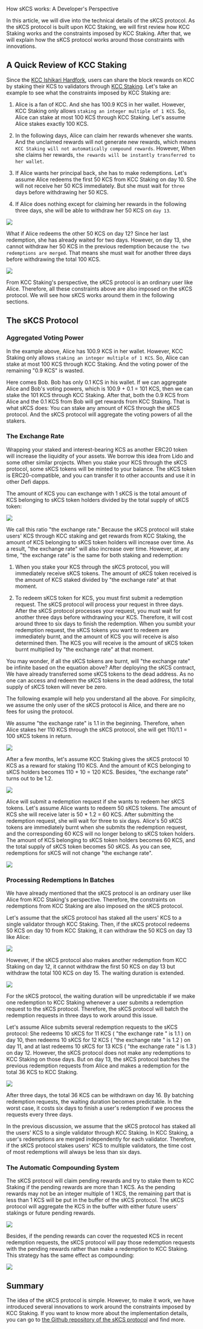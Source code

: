 How sKCS works: A Developer's Perspective

In this article, we will dive into the technical details of the sKCS protocol. As the sKCS protocol is built upon KCC Staking, we will first review how KCC Staking works and the constraints imposed by KCC Staking. After that, we will explain how the sKCS protocol works around those constraints with innovations.  



## A Quick Review of KCC Staking 

Since the [KCC Ishikari Hardfork](https://github.com/kcc-community/KIPs/blob/main/kip-2.md), users can share the block rewards on KCC by staking their KCS to validators through [KCC Staking](https://staking.kcc.io/staking). Let's take an example to see what the constraints imposed by KCC Staking are:  

1. Alice is a fan of KCC. And she has 100.9 KCS in her wallet. However, KCC Staking only allows `staking an integer multiple of 1 KCS`. So, Alice can stake at most 100 KCS through KCC Staking. Let's assume Alice stakes exactly 100 KCS.

2. In the following days, Alice can claim her rewards whenever she wants. And the unclaimed rewards will not generate new rewards, which means `KCC Staking will not automatically compound rewards`. However, When she claims her rewards, `the rewards will be instantly transferred to her wallet`. 

3. If Alice wants her principal back, she has to make redemptions. Let's assume Alice redeems the first 50 KCS from KCC Staking on day 10. She will not receive her 50 KCS immediately. But she must wait for `three` days before withdrawing her 50 KCS.   

4. If Alice does nothing except for claiming her rewards in the following three days, she will be able to withdraw her 50 KCS on `day 13`. 

![](2022-08-05-16-16-54.png)

What if Alice redeems the other 50 KCS on day 12? Since her last redemption, she has already waited for two days. However, on day 13, she cannot withdraw her 50 KCS in the previous redemption because `the two redemptions are merged`. That means she must wait for another three days before withdrawing the total 100 KCS. 


![](2022-08-05-17-01-02.png)


From KCC Staking's perspective, the sKCS protocol is an ordinary user like Alice. Therefore, all these constraints above are also imposed on the sKCS protocol. We will see how sKCS works around them in the following sections.  

## The sKCS Protocol 

### Aggregated Voting Power

In the example above, Alice has 100.9 KCS in her wallet. However, KCC Staking only allows `staking an integer multiple of 1 KCS`. So, Alice can stake at most 100 KCS through KCC Staking. And the voting power of the remaining "0.9 KCS" is wasted. 

Here comes Bob. Bob has only 0.1 KCS in his wallet. If we can aggregate Alice and Bob's voting powers, which is 100.9 + 0.1 = 101 KCS, then we can stake the 101 KCS through KCC Staking. After that, both the 0.9 KCS from Alice and the 0.1 KCS from Bob will get rewards from KCC Staking. That is what sKCS does: You can stake any amount of KCS through the sKCS protocol. And the sKCS protocol will aggregate the voting powers of all the stakers. 

### The Exchange Rate 

Wrapping your staked and interest-bearing KCS as another ERC20 token will increase the liquidity of your assets. We borrow this idea from Lido and some other similar projects. When you stake your KCS through the sKCS protocol, some sKCS tokens will be minted to your balance. The sKCS token is ERC20-compatible, and you can transfer it to other accounts and use it in other Defi dapps. 

The amount of KCS you can exchange with 1 sKCS is the total amount of KCS belonging to sKCS token holders divided by the total supply of sKCS token:  

![](2022-08-08-16-40-14.png) 


We call this ratio "the exchange rate." Because the sKCS protocol will stake users' KCS through KCC staking and get rewards from KCC Staking, the amount of KCS belonging to sKCS token holders will increase over time. As a result, "the exchange rate" will also increase over time.  However,
at any time, "the exchange rate" is the same for both staking and redemption: 

1. When you stake your KCS through the sKCS protocol, you will immediately receive sKCS tokens. The amount of sKCS token received is the amount of KCS staked divided by "the exchange rate" at that moment. 

2. To redeem sKCS token for KCS, you must first submit a redemption request. The sKCS protocol will process your request in three days. After the sKCS protocol processes your request, you must wait for another three days before withdrawing your KCS. Therefore, it will cost around three to six days to finish the redemption. When you sumbit your redemption request, the sKCS tokens you want to redeem are immediately burnt, and the amount of KCS you will receive is also determined then. The KCS you will receive is the amount of sKCS token burnt multiplied by "the exchange rate" at that moment. 


You may wonder, if all the sKCS tokens are burnt, will "the exchange rate" be infinite based on the equation above? After deploying the sKCS contract, We have already transferred some sKCS tokens to the dead address. As no one can access and redeem the sKCS tokens in the dead address, the total supply of sKCS token will never be zero.

The following example will help you understand all the above. For simplicity, we assume the only user of the sKCS protocol is Alice, and there are no fees for using the protocol.  

We assume "the exchange rate" is 1.1 in the beginning. Therefore, when Alice stakes her 110 KCS through the sKCS protocol, she will get 110/1.1 = 100 sKCS tokens in return. 

![](2022-08-09-15-13-35.png) 

After a few months, let's assume KCC Staking gives the sKCS protocol 10 KCS as a reward for staking 110 KCS. And the amount of KCS belonging to sKCS holders becomes 110 + 10 = 120 KCS. Besides, "the exchange rate" turns out to be 1.2.

![](2022-08-09-17-03-54.png)  

Alice will submit a redemption request if she wants to redeem her sKCS tokens. Let's assume Alice wants to redeem 50 sKCS tokens. The amount of KCS she will receive later is 50 * 1.2 = 60 KCS. After submitting the redemption request, she will wait for three to six days. Alice's 50 sKCS tokens are immediately burnt when she submits the redemption request, and the corresponding 60 KCS will no longer belong to sKCS token holders. The amount of KCS belonging to sKCS token holders becomes 60 KCS, and the total supply of sKCS token becomes 50 sKCS. As you can see, redemptions for sKCS will not change "the exchange rate".

![](2022-08-09-17-05-24.png) 




### Processing Redemptions In Batches

We have already mentioned that the sKCS protocol is an ordinary user like Alice from KCC Staking's perspective. Therefore, the constraints on redemptions from KCC Staking are also imposed on the sKCS protocol.  

Let's assume that the sKCS protocol has staked all the users' KCS to a single validator through KCC Staking. Then, if the sKCS protocol redeems 50 KCS on day 10 from KCC Staking, it can withdraw the 50 KCS on day 13 like Alice:  

![](2022-08-09-17-26-15.png)  

However, if the sKCS protocol also makes another redemption from KCC Staking on day 12, it cannot withdraw the first 50 KCS on day 13 but withdraw the total 100 KCS on day 15. The waiting duration is extended.  

![](2022-08-09-17-28-31.png)


For the sKCS protocol, the waiting duration will be unpredictable if we make one redemption to KCC Staking whenever a user submits a redemption request to the sKCS protocol. Therefore, the sKCS protocol will batch the redemption requests in three days to work around this issue.

Let's assume Alice submits several redemption requests to the sKCS protocol: She redeems 10 sKCS for 11 KCS ( "the exchange rate " is 1.1 ) on day 10, then redeems 10 sKCS for 12 KCS ( "the exchange rate " is 1.2 ) on day 11, and at last redeems 10 sKCS for 13 KCS ( "the exchange rate " is 1.3 ) on day 12. However, the sKCS protocol does not make any redemptions to KCC Staking on those days. But on day 13, the sKCS protocol batches the previous redemption requests from Alice and makes a redemption for the total 36 KCS to KCC Staking. 

![](2022-08-09-17-58-44.png)  

After three days, the total 36 KCS can be withdrawn on day 16. By batching redemption requests, the waiting duration becomes predictable. In the worst case, it costs six days to finish a user's redemption if we process the requests every three days.   

In the previous discussion, we assume that the sKCS protocol has staked all the users' KCS to a single validator through KCC Staking. In KCC Staking, a user's redemptions are merged independently for each validator. Therefore, if the sKCS protocol stakes users' KCS to multiple validators, the time cost of most redemptions will always be less than six days. 

### The Automatic Compounding System 


The sKCS protocol will claim pending rewards and try to stake them to KCC Staking if the pending rewards are more than 1 KCS. As the pending rewards may not be an integer multiple of 1 KCS, the remaining part that is less than 1 KCS will be put in the buffer of the sKCS protocol. The sKCS protocol will aggregate the KCS in the buffer with either future users' stakings or future pending rewards. 


![](2022-08-10-11-17-00.png) 



Besides, if the pending rewards can cover the requested KCS in recent redemption requests, the sKCS protocol will pay those redemption requests with the pending rewards rather than make a redemption to KCC Staking. This strategy has the same effect as compounding:  

![](2022-08-10-12-03-33.png)  




## Summary  

The idea of the sKCS protocol is simple. However, to make it work, we have introduced several innovations to work around the constraints imposed by KCC Staking. If you want to know more about the implementation details, you can go to [the Github repository of the sKCS protocol](https://github.com/stakingkcs/skcs) and find more. 




